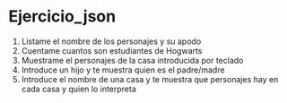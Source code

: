 # Ejercicio_json
 1. Listame el nombre de los personajes y su apodo
 2. Cuentame cuantos son estudiantes de Hogwarts
 3. Muestrame el personajes de la casa introducida por teclado
 4. Introduce un hijo y te muestra quien es el padre/madre
 5. Introduce el nombre de una casa y te muestra que personajes hay en cada casa y quien lo interpreta

